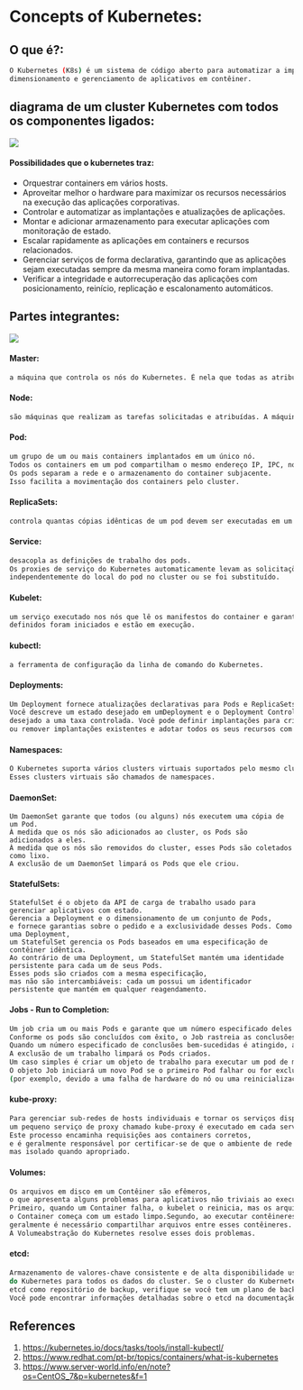 # Concepts of Kubernetes:

## O que é?:

```bash
O Kubernetes (K8s) é um sistema de código aberto para automatizar a implatação, 
dimensionamento e gerenciamento de aplicativos em contêiner.
```
## diagrama de um cluster Kubernetes com todos os componentes ligados:

![](https://d33wubrfki0l68.cloudfront.net/7016517375d10c702489167e704dcb99e570df85/7bb53/images/docs/components-of-kubernetes.png)


#### Possibilidades que o kubernetes traz:

* Orquestrar containers em vários hosts.
* Aproveitar melhor o hardware para maximizar os recursos necessários na execução das aplicações corporativas.
* Controlar e automatizar as implantações e atualizações de aplicações.
* Montar e adicionar armazenamento para executar aplicações com monitoração de estado.
* Escalar rapidamente as aplicações em containers e recursos relacionados.
* Gerenciar serviços de forma declarativa, garantindo que as aplicações sejam executadas sempre da mesma maneira como foram implantadas.
* Verificar a integridade e autorrecuperação das aplicações com posicionamento, reinício, replicação e escalonamento automáticos.

## Partes integrantes: 

![](https://www.redhat.com/cms/managed-files/kubernetes-diagram-2-824x437.png)


#### Master:

```bash
a máquina que controla os nós do Kubernetes. É nela que todas as atribuições de tarefas se originam.
```

#### Node:

```bash
são máquinas que realizam as tarefas solicitadas e atribuídas. A máquina mestre do Kubernetes controla os nós.
```

#### Pod: 

```bash
um grupo de um ou mais containers implantados em um único nó. 
Todos os containers em um pod compartilham o mesmo endereço IP, IPC, nome do host e outros recursos.
Os pods separam a rede e o armazenamento do container subjacente. 
Isso facilita a movimentação dos containers pelo cluster.
```

#### ReplicaSets: 

```bash
controla quantas cópias idênticas de um pod devem ser executadas em um determinado local do cluster.
```

#### Service:

```bash
desacopla as definições de trabalho dos pods. 
Os proxies de serviço do Kubernetes automaticamente levam as solicitações de serviço para o pod correto, 
independentemente do local do pod no cluster ou se foi substituído.
```

#### Kubelet: 

```bash
um serviço executado nos nós que lê os manifestos do container e garante que os containers
definidos foram iniciados e estão em execução.
```

#### kubectl: 

```bash
a ferramenta de configuração da linha de comando do Kubernetes.
```

#### Deployments:

```bash
Um Deployment fornece atualizações declarativas para Pods e ReplicaSets.
Você descreve um estado desejado em umDeployment e o Deployment Controller altera o estado real para o estado
desejado a uma taxa controlada. Você pode definir implantações para criar novos ReplicaSets
ou remover implantações existentes e adotar todos os seus recursos com novas implantações.
```
#### Namespaces:

```bash
O Kubernetes suporta vários clusters virtuais suportados pelo mesmo cluster físico. 
Esses clusters virtuais são chamados de namespaces.
```

#### DaemonSet:

```
Um DaemonSet garante que todos (ou alguns) nós executem uma cópia de um Pod. 
À medida que os nós são adicionados ao cluster, os Pods são adicionados a eles. 
À medida que os nós são removidos do cluster, esses Pods são coletados como lixo. 
A exclusão de um DaemonSet limpará os Pods que ele criou.
```
#### StatefulSets:

```
StatefulSet é o objeto da API de carga de trabalho usado para gerenciar aplicativos com estado.
Gerencia a Deployment e o dimensionamento de um conjunto de Pods, 
e fornece garantias sobre o pedido e a exclusividade desses Pods. Como uma Deployment, 
um StatefulSet gerencia os Pods baseados em uma especificação de contêiner idêntica. 
Ao contrário de uma Deployment, um StatefulSet mantém uma identidade persistente para cada um de seus Pods. 
Esses pods são criados com a mesma especificação, 
mas não são intercambiáveis: cada um possui um identificador persistente que mantém em qualquer reagendamento.
```

#### Jobs - Run to Completion:

```bash
Um job cria um ou mais Pods e garante que um número especificado deles seja encerrado com êxito.
Conforme os pods são concluídos com êxito, o Job rastreia as conclusões bem-sucedidas.
Quando um número especificado de conclusões bem-sucedidas é atingido, a tarefa (ou seja, Trabalho) é concluída.
A exclusão de um trabalho limpará os Pods criados.
Um caso simples é criar um objeto de trabalho para executar um pod de maneira confiável até a conclusão.
O objeto Job iniciará um novo Pod se o primeiro Pod falhar ou for excluído
(por exemplo, devido a uma falha de hardware do nó ou uma reinicialização do nó).

```

#### kube-proxy:

```bash
Para gerenciar sub-redes de hosts individuais e tornar os serviços disponíveis para outros componentes, 
um pequeno serviço de proxy chamado kube-proxy é executado em cada servidor de node. 
Este processo encaminha requisições aos containers corretos, 
e é geralmente responsável por certificar-se de que o ambiente de rede é previsível e acessível, 
mas isolado quando apropriado.
```

#### Volumes:

```bash
Os arquivos em disco em um Contêiner são efêmeros, 
o que apresenta alguns problemas para aplicativos não triviais ao executar em Contêineres. 
Primeiro, quando um Container falha, o kubelet o reinicia, mas os arquivos são perdidos 
o Container começa com um estado limpo.Segundo, ao executar contêineres juntos Pod, 
geralmente é necessário compartilhar arquivos entre esses contêineres. 
A Volumeabstração do Kubernetes resolve esses dois problemas.
```

#### etcd:

```bash
Armazenamento de valores-chave consistente e de alta disponibilidade usado como armazenamento de apoio
do Kubernetes para todos os dados do cluster. Se o cluster do Kubernetes usa o 
etcd como repositório de backup, verifique se você tem um plano de backup para esses dados.
Você pode encontrar informações detalhadas sobre o etcd na documentação oficial .
```

## References

1. https://kubernetes.io/docs/tasks/tools/install-kubectl/
1. https://www.redhat.com/pt-br/topics/containers/what-is-kubernetes
1. https://www.server-world.info/en/note?os=CentOS_7&p=kubernetes&f=1